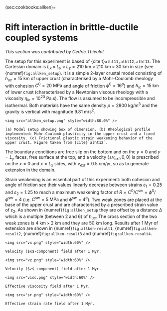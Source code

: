 (sec:cookbooks:allken)=
# Rift interaction in brittle-ductile coupled systems

*This section was contributed by Cedric Thieulot*

The setup for this experiment is based of {cite:t}`alht11,alht12,alhf13`.
The Cartesian domain is $L_x\times L_y\times L_z=210\text{ km}\times 210\text{ km}\times 30\text{ km}$
in size (see {numref}`fig:allken_setup`).
It is a simple 2-layer crustal model consisting of $h_{uc}=15\text{ km}$ of upper crust (characterised by a Mohr-Coulomb rheology with cohesion
$C^0=20\text{ MPa}$ and angle of friction $\phi^0=16^o$) and $h_{lc}=15\text{ km}$ of lower crust
(characterised by a Newtonian viscous rheology with a viscosity $\eta_{lc}=10^{20}\text{ Pa.s}$).
The flow is assumed to be incompressible and isothermal.
Both materials have the same density $\rho=2800\text{ kg}/\text{m}^3$ and the gravity is vertical with magnitude $9.81\text{ m}/\text{s}^2$.

```{figure-md} fig:allken-setup
<img src="allken_setup.png" style="width:80.0%" />

(a) Model setup showing box of dimension. (b) Rheological profile implemented: Mohr-Coulomb plasticity in the upper crust and a fixed viscosity. (c) Frictional plastic strain weakening behavior of the upper crust. Figure taken from {cite}`alht12`.
```

The boundary conditions are free slip on the bottom and on the $y=0$ and $y=L_y$ faces,
free surface at the top, and a velocity $(\pm v_{ext},0,0)$ is prescribed on the
$x=0$ and $x=L_x$ sides, with $v_{ext}=0.5\text{ cm}/\text{yr}$, so as to generate extension in the domain.

Strain weakening is an essential part of this experiment: both cohesion and angle of friction see their values linearly decrease between strains $\varepsilon_1=0.25$ and $\varepsilon_2=1.25$ to reach a maximum weakening factor of $R=C^0/C^{sw}=\phi^0/\phi^{sw}=4$ (i.e. $C^{sw}=5\text{ MPa}$ and $\phi^{sw}=4^o$).
Two weak zones are placed at the base of the upper crust and are characterised by a prescribed strain value of $\varepsilon_2$. As shown in {numref}`fig:allken_setup` they are offset by a distance $\Delta$ which is a multiple (between 2 and 6) of $h_{uc}$.
The cross section of the two weak zones is $4\text{ km}\times 2\text{ km}$ and they are $50\text{ km}$ long.
Results after $1\text{ Myr}$ of extension are shown in {numref}`fig:allken-result1`, {numref}`fig:allken-result2`, {numref}`fig:allken-result3` and {numref}`fig:allken-result4`.  

```{figure-md} fig:allken-result1
<img src="vx.png" style="width:60%" />

Velocity ($x$-component) field after 1 Myr.
```

```{figure-md} fig:allken-result2
<img src="vz.png" style="width:60%" />

Velocity ($z$-component) field after 1 Myr.
```

```{figure-md} fig:allken-result3
<img src="visc.png" style="width:60%" />

Effective viscosity field after 1 Myr.
```

```{figure-md} fig:allken-result4
<img src="sr.png" style="width:60%" />

Effective strain rate field after 1 Myr.
```
